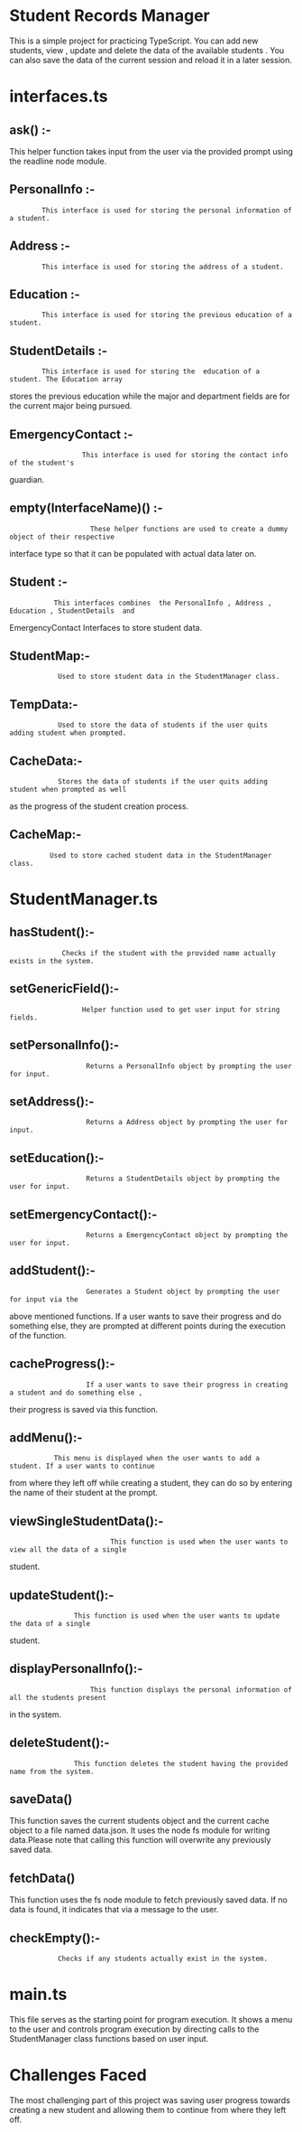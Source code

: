 # Student Records Manager

This is a simple project for practicing TypeScript. You can add new students, view , update and delete the data of the available students . You can also save the data of the current session and
reload it in a later session.

# interfaces.ts

## ask() :-

This helper function takes input from the user via the provided prompt using the readline node module.

## PersonalInfo :-

            This interface is used for storing the personal information of a student.

## Address :-

            This interface is used for storing the address of a student.

## Education :-

            This interface is used for storing the previous education of a student.

## StudentDetails :-

            This interface is used for storing the  education of a student. The Education array

stores the previous education while the major and department fields are for the current major
being pursued.

## EmergencyContact :-

                      This interface is used for storing the contact info of the student's

guardian.

## empty(InterfaceName)() :-

                        These helper functions are used to create a dummy  object of their respective

interface type so that it can be populated with actual data later on.

## Student :-

               This interfaces combines  the PersonalInfo , Address , Education , StudentDetails  and

EmergencyContact Interfaces to store student data.

## StudentMap:-

                Used to store student data in the StudentManager class.

## TempData:-

                Used to store the data of students if the user quits adding student when prompted.

## CacheData:-

                Stores the data of students if the user quits adding student when prompted as well

as the progress of the student creation process.

## CacheMap:-

              Used to store cached student data in the StudentManager class.

# StudentManager.ts

## hasStudent():-

                 Checks if the student with the provided name actually exists in the system.

## setGenericField():-

                      Helper function used to get user input for string fields.

## setPersonalInfo():-

                       Returns a PersonalInfo object by prompting the user for input.

## setAddress():-

                       Returns a Address object by prompting the user for input.

## setEducation():-

                       Returns a StudentDetails object by prompting the user for input.

## setEmergencyContact():-

                       Returns a EmergencyContact object by prompting the user for input.

## addStudent():-

                       Generates a Student object by prompting the user for input via the

above mentioned functions. If a user wants to save their progress and do something else, they
are prompted at different points during the execution of the function.

## cacheProgress():-

                       If a user wants to save their progress in creating a student and do something else ,

their progress is saved via this function.

## addMenu():-

               This menu is displayed when the user wants to add a student. If a user wants to continue

from where they left off while creating a student, they can do so by entering the name of their student
at the prompt.

## viewSingleStudentData():-

                             This function is used when the user wants to view all the data of a single

student.

## updateStudent():-

                    This function is used when the user wants to update the data of a single

student.

## displayPersonalInfo():-

                        This function displays the personal information of all the students present

in the system.

## deleteStudent():-

                    This function deletes the student having the provided name from the system.

## saveData()

This function saves the current students object and the current cache object to a file named data.json. It uses the node fs module for writing data.Please note that calling this function will overwrite any previously saved data.

## fetchData()

This function uses the fs node module to fetch previously saved data. If no data is found, it indicates
that via a message to the user.

## checkEmpty():-

                Checks if any students actually exist in the system.

# main.ts

This file serves as the starting point for program execution. It shows a menu to the user and controls program execution by directing calls to the StudentManager class functions based on user input.

# Challenges Faced

The most challenging part of this project was saving user progress towards creating a new student and
allowing them to continue from where they left off.
